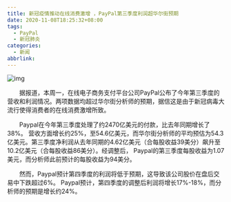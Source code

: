 ```yaml
---
title: 新冠疫情推动在线消费激增 ，PayPal第三季度利润超华尔街预期
date: 2020-11-08T18:25:32+08:00
tags:
  - PayPal
  - 新冠肺炎
categories:
  - 新闻
abbrlink:
---
```


![img](https://cdn.jsdelivr.net/gh/yakeing/Documentation@main/Hexo/images/bff4-kcieyvz7973201.jpg)

　　据报道，本周一，在线电子商务支付平台公司PayPal公布了今年第三季度的营收和利润情况。两项数据均超过华尔街分析师的预期，据信这是由于新冠病毒大流行使得消费者的在线消费激增所致。

　　Paypal在今年第三季度处理了约2470亿美元的付款，比去年同期增长了38%。 营收方面增长约25%，至54.6亿美元，而华尔街分析师的平均预估为54.3亿美元。第三季度净利润从去年同期的4.62亿美元（合每股收益39美分）飙升至10.2亿美元（合每股收益86美分）。经调整后， Paypal的第三季度每股收益为1.07美元，而分析师此前预计的每股收益为94美分。

　　然而，Paypal预计第四季度的利润将低于预期，这导致该公司股价在盘后交易中下跌超过6%。 Paypal预计，第四季度的调整后利润将增长17%-18%，而分析师的预期是增长约24%。